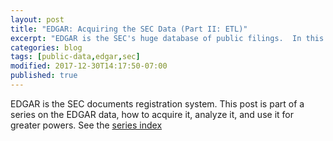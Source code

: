 ```yaml
---
layout: post
title: "EDGAR: Acquiring the SEC Data (Part II: ETL)"
excerpt: "EDGAR is the SEC's huge database of public filings.  In this post, we acquire and load EDGAR data."
categories: blog
tags: [public-data,edgar,sec]
modified: 2017-12-30T14:17:50-07:00
published: true
---
```

EDGAR is the SEC documents registration system.  This post is part of a series on the EDGAR data, how to acquire it, analyze it, and use it for greater powers.  See the [series index](/blog/edgar-sec-data-series-index/)